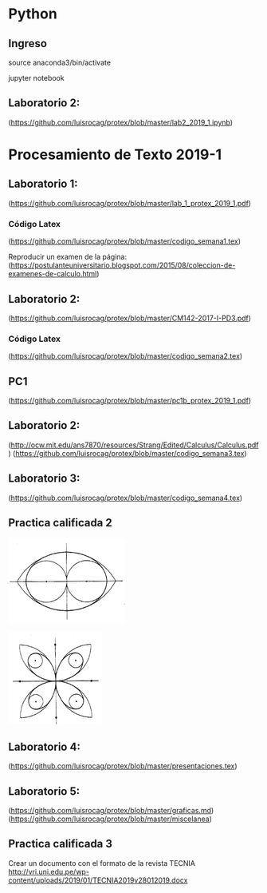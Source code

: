# Python
## Ingreso

source anaconda3/bin/activate 

jupyter notebook

## Laboratorio 2: 
(https://github.com/luisrocag/protex/blob/master/lab2_2019_1.ipynb)



# Procesamiento de Texto 2019-1
## Laboratorio 1: 
(https://github.com/luisrocag/protex/blob/master/lab_1_protex_2019_1.pdf)

### Código Latex 
(https://github.com/luisrocag/protex/blob/master/codigo_semana1.tex)

Reproducir un examen de la página: (https://postulanteuniversitario.blogspot.com/2015/08/coleccion-de-examenes-de-calculo.html)


## Laboratorio 2: 
(https://github.com/luisrocag/protex/blob/master/CM142-2017-I-PD3.pdf)

### Código Latex 
(https://github.com/luisrocag/protex/blob/master/codigo_semana2.tex)

## PC1
(https://github.com/luisrocag/protex/blob/master/pc1b_protex_2019_1.pdf)

## Laboratorio 2: 
(http://ocw.mit.edu/ans7870/resources/Strang/Edited/Calculus/Calculus.pdf)
(https://github.com/luisrocag/protex/blob/master/codigo_semana3.tex)

## Laboratorio 3: 
(https://github.com/luisrocag/protex/blob/master/codigo_semana4.tex)

## Practica calificada 2
![Imagen 1](/figura1.png)

![Imagen 2](/figura2.png)

## Laboratorio 4: 
(https://github.com/luisrocag/protex/blob/master/presentaciones.tex)

## Laboratorio 5: 
(https://github.com/luisrocag/protex/blob/master/graficas.md)
(https://github.com/luisrocag/protex/blob/master/miscelanea)

## Practica calificada 3
Crear un documento con el formato de la revista TECNIA
http://vri.uni.edu.pe/wp-content/uploads/2019/01/TECNIA2019v28012019.docx

